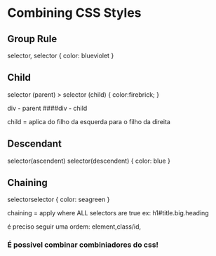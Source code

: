 # Combining CSS Styles

## Group Rule

selector, selector {
color: blueviolet
}

## Child

selector (parent) > selector (child) {
color:firebrick;
}

div - parent
####div - child

child = aplica do filho da esquerda para o filho da direita

## Descendant

selector(ascendent) selector(descendent) {
color: blue
}

## Chaining

selectorselector {
color: seagreen
}

chaining = apply where ALL selectors are true
ex: h1#title.big.heading

é preciso seguir uma ordem:
element,class/id,

### É possivel combinar combiniadores do css!
